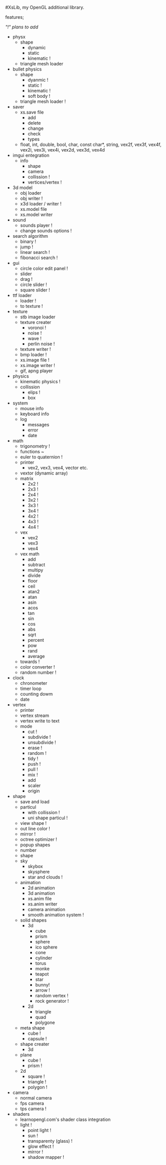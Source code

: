 #XsLib, my OpenGL additional library.

features;

*"!" plans to add*

* physx
	* shape
		* dynamic
		* static
		* kinematic !
	* triangle mesh loader
* bullet physics
	* shape
		* dyanmic !
		* static !
		* kinematic !
		* soft body !
	* triangle mesh loader !
* saver
	* xs.save file
		* add
		* delete
		* change
		* check
		* types
	* float, int, double, bool, char, const char*, string, vex2f, vex3f, vex4f, vex2i, vex3i, vex4i, vex2d, vex3d, vex4d
* imgui entegration
	* info
		* shape
		* camera
		* collission !
		* vertices/vertex ! 
* 3d model
	* obj loader
	* obj writer !
	* x3d loader / writer !
	* xs.model file
	* xs.model writer
* sound
	* sounds player !
	* change sounds options !
* search algorithm
	* binary !
	* jump !
	* linear search !
	* fibonacci search !
* gui
	* circle color edit panel !
	* slider
	* drag !
	* circle slider !
	* square slider !
* ttf loader
	* loader !
	* to texture !
* texture
	* stb image loader
	* texture creater
		* voronoi !
		* noise !
		* wave !
		* perlin noise !
	* texture writer !
	* bmp loader !
	* xs.image file !
	* xs.image writer !
	* gif, apng player
* physics
	* kinematic physics !
	* collission
		* elips !
		* box
* system
	* mouse info
	* keyboard info
	* log
		* messages
		* error
		* date
* math
	* trigonometry !
	* functions ~
	* euler to quaternion !
	* printer
		* vex2, vex3, vex4, vector etc.
	* vextor (dynamic array)
	* matrix
		* 2x2 !
		* 2x3 !
		* 2x4 !
		* 3x2 !
		* 3x3 !
		* 3x4 !
		* 4x2 !
		* 4x3 !
		* 4x4 !
	* vex
		* vex2
		* vex3
		* vex4
	* vex math
		* add
		* subtract
		* multipy
		* divide
		* floor
		* ceil
		* atan2
		* atan
		* asin
		* acos
		* tan
		* sin
		* cos
		* abs
		* sqrt
		* percent
		* pow
		* rand
		* average
	* towards !
	* color converter !
	* random number !
* clock
	* chronometer
	* timer loop
	* counting dowm
	* date
* vertex
	* printer
	* vertex stream
	* vertex write to text
	* mode
		* cut !
		* subdivide !
		* unsubdivide !
		* erase !
		* random !
		* tidy !
		* push !
		* pull !
		* mix !
		* add
		* scaler
		* origin
* shape
  	* save and load
	* particul
		* with collission !
		* uni shape particul !
	* view shape !
	* out line color !
	* mirror !
	* octree optimizer !
	* popup shapes
	* number
	* shape
	* sky
		* skybox
		* skysphere
		* star and clouds !
	* animation 
		* 2d animation
		* 3d animation
		* xs.anim file
		* xs.anim writer
		* camera animation
		* smooth animation system !
	* solid shapes
		* 3d
			* cube
			* prism
			* sphere
			* ico sphere
			* cone
			* cylinder
			* torus
			* monke
			* teapot
			* star
			* bunny!
			* arrow !
			* random vertex !
			* rock generator !
		* 2d
			* triangle
			* quad
			* polygone
	* meta shape
		* cube !
		* capsule !
	* shape creater
		* 3d
	* plane
		* cube !
		* prism !
	* 2d
		* square !
		* triangle !
		* polygon !
* camera
	* normal camera
	* fps camera
	* tps camera !
* shaders
	* learnopengl.com's shader class integration
  * light !
	* point light !
	* sun !
	* transparenty (glass) !
	* glow effect !
	* mirror !
	* shadow mapper !
